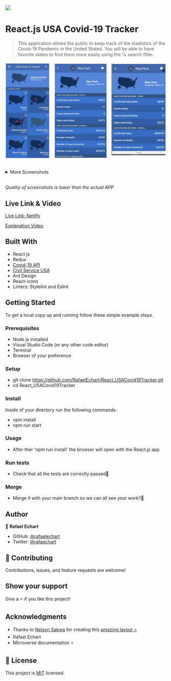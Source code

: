 ![](https://img.shields.io/badge/Microverse-blueviolet)

# React.js USA Covid-19 Tracker

> This application allows the public to keep track of the stadistics of the Covid-19 Pandemic in the United Stated. You will be able to have favorite states to find them more easily using the 🔍 search filter.   


![screenshot](./src/assets/app_1.gif)



<br>
<details>
<summary>More Screenshots</summary>
<br>

## 📋 Search Filter
<img width="430" alt="portfolio_view" src="./src/assets/app_2.gif">



</details>
<br>

_Quality of screenshots is lower than the actual APP_

## Live Link & Video

[Live Link: Netlify](https://61c4e6811a10602f7bb6d5f6--adoring-beaver-1b59eb.netlify.app/)

[Explanation Video](https://drive.google.com/file/d/1Vi0aTf7nqCofh6dNBYaVjJAwL7sCM3mg/view?usp=sharing)

## Built With

- React js
- Redux
- [Covid-19 API](https://documenter.getpostman.com/view/10831675/SzYZ1eNY#bb5931aa-52c3-4000-ba41-6ed9209556e1)
- [Civil Service USA](https://github.com/CivilServiceUSA/us-states)
- Ant Design
- React-icons
- Linters: Stylelint and Eslint


## Getting Started

To get a local copy up and running follow these simple example steps.

### Prerequisites

- Node js installed
- Visual Studio Code (or any other code editor)
- Terminal
- Browser of your preference

### Setup

- git clone https://github.com/RafaelEchart/React_USACovid19Tracker.git
- cd React_USACovid19Tracker

### Install

Inside of your directory run the following commands:

- npm install 
- npm run start

### Usage

- After ther 'npm run install' the browser will open with the React.js app


### Run tests

- Check that all the tests are correctly passed🤝

### Merge

- Merge it with your main branch so we can all see your work!!🤝


## Author

👤 **Rafael Echart**

- GitHub: [@rafaelechart](https://github.com/rafaelechart)
- Twitter: [@rafaechart](https://twitter.com/rafaelechart)


## 🤝 Contributing

Contributions, issues, and feature requests are welcome!


## Show your support

Give a ⭐️ if you like this project!

## Acknowledgments

- Thanks to [Nelson Sakwa](https://www.behance.net/sakwadesignstudio) for creating this [amazing layout ⭐️](https://www.behance.net/gallery/31579789/Ballhead-App-(Free-PSDs))
- Rafael Echart
- Microverse documentation ⭐️

## 📝 License

This project is [MIT](./MIT.md) licensed.
